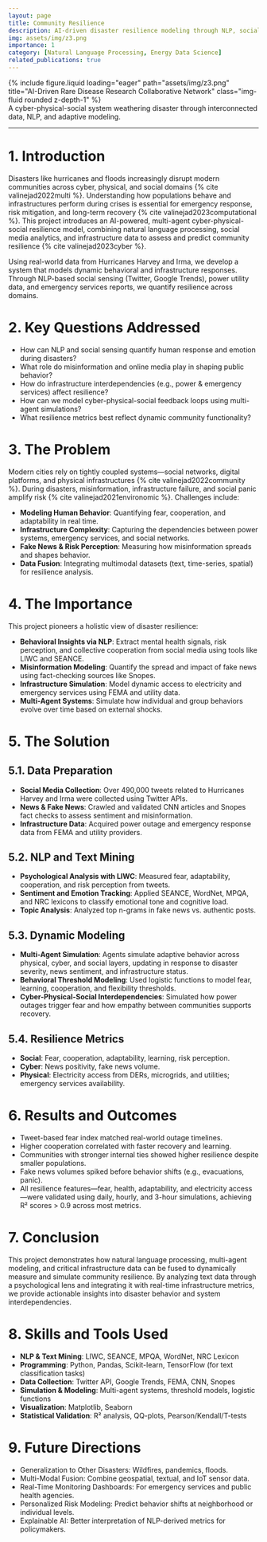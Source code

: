 ```yaml
---
layout: page
title: Community Resilience
description: AI-driven disaster resilience modeling through NLP, social sensing, and critical infrastructure data integration.
img: assets/img/z3.png
importance: 1
category: [Natural Language Processing, Energy Data Science]
related_publications: true
---
```


<!-- ### **Case Study: AI-Driven Rare Disease Research Collaborative Network** -->

<div class="row justify-content-sm-center">
  <div class="col-sm-8 mt-3 mt-md-0">
    {% include figure.liquid loading="eager" path="assets/img/z3.png" title="AI-Driven Rare Disease Research Collaborative Network" class="img-fluid rounded z-depth-1" %}
  </div>
</div>
<div class="caption">
    A cyber-physical-social system weathering disaster through interconnected data, NLP, and adaptive modeling.
</div>

---


# 1. Introduction

Disasters like hurricanes and floods increasingly disrupt modern communities across cyber, physical, and social domains {% cite valinejad2022multi %}. Understanding how populations behave and infrastructures perform during crises is essential for emergency response, risk mitigation, and long-term recovery {% cite valinejad2023computational %}. This project introduces an AI-powered, multi-agent cyber-physical-social resilience model, combining natural language processing, social media analytics, and infrastructure data to assess and predict community resilience {% cite valinejad2023cyber %}.

Using real-world data from Hurricanes Harvey and Irma, we develop a system that models dynamic behavioral and infrastructure responses. Through NLP-based social sensing (Twitter, Google Trends), power utility data, and emergency services reports, we quantify resilience across domains.

# 2. Key Questions Addressed

- How can NLP and social sensing quantify human response and emotion during disasters?
- What role do misinformation and online media play in shaping public behavior?
- How do infrastructure interdependencies (e.g., power & emergency services) affect resilience?
- How can we model cyber-physical-social feedback loops using multi-agent simulations?
- What resilience metrics best reflect dynamic community functionality?

# 3. The Problem


Modern cities rely on tightly coupled systems—social networks, digital platforms, and physical infrastructures {% cite valinejad2022community %}. During disasters, misinformation, infrastructure failure, and social panic amplify risk {% cite valinejad2021environomic %}. Challenges include:

- **Modeling Human Behavior**: Quantifying fear, cooperation, and adaptability in real time.
- **Infrastructure Complexity**: Capturing the dependencies between power systems, emergency services, and social networks.
- **Fake News & Risk Perception**: Measuring how misinformation spreads and shapes behavior.
- **Data Fusion**: Integrating multimodal datasets (text, time-series, spatial) for resilience analysis.

# 4. The Importance

This project pioneers a holistic view of disaster resilience:

- **Behavioral Insights via NLP**: Extract mental health signals, risk perception, and collective cooperation from social media using tools like LIWC and SEANCE.
- **Misinformation Modeling**: Quantify the spread and impact of fake news using fact-checking sources like Snopes.
- **Infrastructure Simulation**: Model dynamic access to electricity and emergency services using FEMA and utility data.
- **Multi-Agent Systems**: Simulate how individual and group behaviors evolve over time based on external shocks.

# 5. The Solution

## 5.1. Data Preparation

- **Social Media Collection**: Over 490,000 tweets related to Hurricanes Harvey and Irma were collected using Twitter APIs.
- **News & Fake News**: Crawled and validated CNN articles and Snopes fact checks to assess sentiment and misinformation.
- **Infrastructure Data**: Acquired power outage and emergency response data from FEMA and utility providers.

## 5.2. NLP and Text Mining

- **Psychological Analysis with LIWC**: Measured fear, adaptability, cooperation, and risk perception from tweets.
- **Sentiment and Emotion Tracking**: Applied SEANCE, WordNet, MPQA, and NRC lexicons to classify emotional tone and cognitive load.
- **Topic Analysis**: Analyzed top n-grams in fake news vs. authentic posts.

## 5.3. Dynamic Modeling

- **Multi-Agent Simulation**: Agents simulate adaptive behavior across physical, cyber, and social layers, updating in response to disaster severity, news sentiment, and infrastructure status.
- **Behavioral Threshold Modeling**: Used logistic functions to model fear, learning, cooperation, and flexibility thresholds.
- **Cyber-Physical-Social Interdependencies**: Simulated how power outages trigger fear and how empathy between communities supports recovery.

## 5.4. Resilience Metrics

- **Social**: Fear, cooperation, adaptability, learning, risk perception.
- **Cyber**: News positivity, fake news volume.
- **Physical**: Electricity access from DERs, microgrids, and utilities; emergency services availability.

# 6. Results and Outcomes

- Tweet-based fear index matched real-world outage timelines.
- Higher cooperation correlated with faster recovery and learning.
- Communities with stronger internal ties showed higher resilience despite smaller populations.
- Fake news volumes spiked before behavior shifts (e.g., evacuations, panic).
- All resilience features—fear, health, adaptability, and electricity access—were validated using daily, hourly, and 3-hour simulations, achieving R² scores > 0.9 across most metrics.

# 7. Conclusion

This project demonstrates how natural language processing, multi-agent modeling, and critical infrastructure data can be fused to dynamically measure and simulate community resilience. By analyzing text data through a psychological lens and integrating it with real-time infrastructure metrics, we provide actionable insights into disaster behavior and system interdependencies.

# 8. Skills and Tools Used

- **NLP & Text Mining**: LIWC, SEANCE, MPQA, WordNet, NRC Lexicon
- **Programming**: Python, Pandas, Scikit-learn, TensorFlow (for text classification tasks)
- **Data Collection**: Twitter API, Google Trends, FEMA, CNN, Snopes
- **Simulation & Modeling**: Multi-agent systems, threshold models, logistic functions
- **Visualization**: Matplotlib, Seaborn
- **Statistical Validation**: R² analysis, QQ-plots, Pearson/Kendall/T-tests

# 9. Future Directions

- Generalization to Other Disasters: Wildfires, pandemics, floods.
- Multi-Modal Fusion: Combine geospatial, textual, and IoT sensor data.
- Real-Time Monitoring Dashboards: For emergency services and public health agencies.
- Personalized Risk Modeling: Predict behavior shifts at neighborhood or individual levels.
- Explainable AI: Better interpretation of NLP-derived metrics for policymakers.
